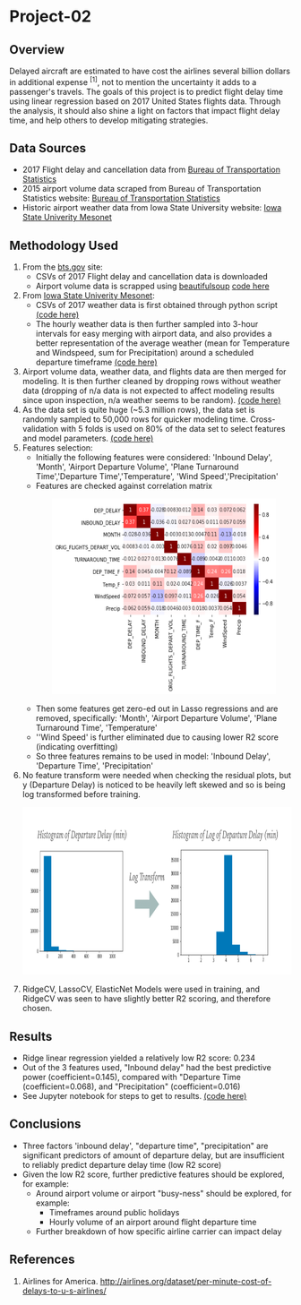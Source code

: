 # Project-02

## Overview
Delayed aircraft are estimated to have cost the airlines several billion dollars in additional expense <sup>[1]</sup>, not to mention the uncertainty it adds to a passenger's travels. The goals of this project is to  predict flight delay time using linear regression based on 2017 United States flights data. Through the analysis, it should also shine a light on factors that impact flight delay time, and help others to develop mitigating strategies.

## Data Sources
* 2017 Flight delay and cancellation data from [Bureau of Transportation Statistics](https://www.transtats.bts.gov/DL_SelectFields.asp?Table_ID=236)
* 2015 airport volume data scraped from Bureau of Transportation Statistics website: [Bureau of Transportation Statistics](https://www.transtats.bts.gov/airports.asp?pn=1)
* Historic airport weather data from Iowa State University website: [Iowa State Univerity Mesonet](https://mesonet.agron.iastate.edu/request/download.phtml?network=WA_ASOS)

## Methodology Used
1. From the [bts.gov](https://www.transtats.bts.gov) site:
    * CSVs of 2017 Flight delay and cancellation data is downloaded
    * Airport volume data is scrapped using [beautifulsoup](https://pypi.org/project/beautifulsoup4/) [code here](Web_scraping_airport_volume.ipynb)
2. From [Iowa State Univerity Mesonet](https://mesonet.agron.iastate.edu/request/download.phtml?network=WA_ASOS):
    * CSVs of 2017 weather data is first obtained through python script [(code here)](Get_weather_data.py)
    * The hourly weather data is then further sampled into 3-hour intervals for easy merging with airport data, and also provides a better representation of the average weather (mean for Temperature and Windspeed, sum for Precipitation) around a scheduled departure timeframe [(code here)](Agg_and_clean_airport_weather.ipynb)
3. Airport volume data, weather data, and flights data are then merged for modeling. It is then further cleaned by dropping rows without weather data (dropping of n/a data is not expected to affect modeling results since upon inspection, n/a weather seems to be random). [(code here)](Data_acq_and_cleaning.ipynb)
4. As the data set is quite huge (~5.3 million rows), the data set is randomly sampled to 50,000 rows for quicker modeling time. Cross-validation with 5 folds is used on 80% of the data set to select features and model parameters. [(code here)](Model_training_and_test.ipynb)
5. Features selection:
    * Initially the following features were considered: 'Inbound Delay', 'Month', 'Airport Departure Volume', 'Plane Turnaround Time','Departure Time','Temperature', 'Wind Speed','Precipitation'
    * Features are checked against correlation matrix
        <p align="center">
          <img width="400" height="350" src="./img/correlation.png">
        </p>
    * Then some features get zero-ed out in Lasso regressions and are removed, specifically: 'Month', 'Airport Departure Volume', 'Plane Turnaround Time', 'Temperature'
    * ''Wind Speed' is further eliminated due to causing lower R2 score (indicating overfitting)
    * So three features remains to be used in model: 'Inbound Delay', 'Departure Time', 'Precipitation'
6. No feature transform were needed when checking the residual plots, but y (Departure Delay) is noticed to be heavily left skewed and so is being log transformed before training.
    <p align="center">
      <img width="700" height="300" src="./img/logy.png">
    </p>
7. RidgeCV, LassoCV, ElasticNet Models were used in training, and RidgeCV was seen to have slightly better R2 scoring, and therefore chosen.

## Results
* Ridge linear regression yielded a relatively low R2 score: 0.234
* Out of the 3 features used, "Inbound delay" had the best predictive power (coefficient=0.145), compared with "Departure Time (coefficient=0.068), and "Precipitation" (coefficient=0.016)
* See Jupyter notebook for steps to get to results. [(code here)](Model_training_and_test.ipynb)

## Conclusions
* Three factors 'inbound delay', "departure time", "precipitation" are significant predictors of amount of departure delay, but are insufficient to reliably predict departure delay time (low R2 score)
* Given the low R2 score, further predictive features should be explored, for example:
    * Around airport volume or airport "busy-ness" should be explored, for example:
      * Timeframes around public holidays
      * Hourly volume of an airport around flight departure time
    * Further breakdown of how specific airline carrier can impact delay

## References
1. Airlines for America. http://airlines.org/dataset/per-minute-cost-of-delays-to-u-s-airlines/
